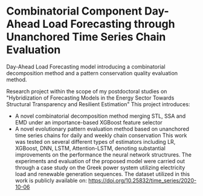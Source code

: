 # Combinatorial Component Day-Ahead Load Forecasting through Unanchored Time Series Chain Evaluation
Day-Ahead Load Forecasting model introducing a combinatorial decomposition method and a pattern conservation quality evaluation method.

Research project within the scope of my postdoctoral studies on "Hybridization of Forecasting Models in the Energy Sector Towards Structural Transparency and Resilient Estimation"
This project introduces:
- A novel combinatorial decomposition method merging STL, SSA and EMD under an importance-based XGBoost feature selector
- A novel evolutionary pattern evaluation method based on unanchored time series chains for daily and weekly chain conservation
This work was tested on several different types of estimators including LR, XGBoost, DNN, LSTM, Attention-LSTM, denoting substantial improvements on the performance the neural network structrures.
The experiments and evaluation of the proposed model were carried out through a case study on the Greek power system utilizing electricity load and renewable generation sequences.
The dataset utilized in this work is publicly available on: https://doi.org/10.25832/time_series/2020-10-06
